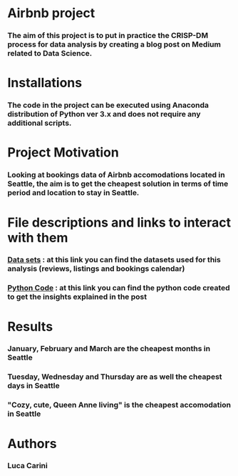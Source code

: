 # Airbnb project

### The aim of this project is to put in practice the CRISP-DM process for data analysis by creating a blog post on Medium related to Data Science.

# Installations

### The code in the project can be executed using Anaconda distribution of Python ver 3.x and does not require any additional scripts.

# Project Motivation

### Looking at bookings data of Airbnb accomodations located in Seattle, the aim is to get the cheapest solution in terms of time period and location to stay in Seattle.

# File descriptions and links to interact with them

### [Data sets](https://www.kaggle.com/airbnb/seattle/data) : at this link you can find the datasets used for this analysis (reviews, listings and bookings calendar)
### [Python Code](https://github.com/carini93/DataScienceBlogPost/blob/master/When%20and%20where%20do%20an%20holiday%20in%20Seattle.ipynb) : at this link you can find the python code created to get the insights explained in the post

# Results

### January, February and March are the cheapest months in Seattle
### Tuesday, Wednesday and Thursday are as well the cheapest days in Seattle
### "Cozy, cute, Queen Anne living" is the cheapest accomodation in Seattle

# Authors

### Luca Carini










